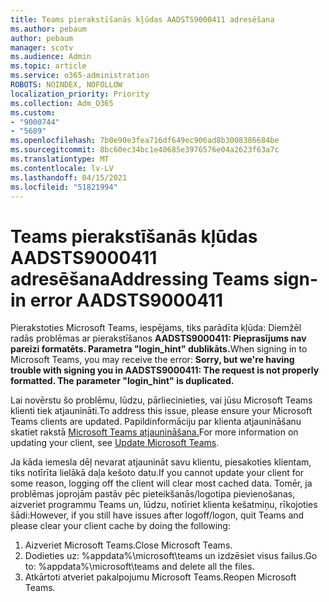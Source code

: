 ```yaml
---
title: Teams pierakstīšanās kļūdas AADSTS9000411 adresēšana
ms.author: pebaum
author: pebaum
manager: scotv
ms.audience: Admin
ms.topic: article
ms.service: o365-administration
ROBOTS: NOINDEX, NOFOLLOW
localization_priority: Priority
ms.collection: Adm_O365
ms.custom:
- "9000744"
- "5689"
ms.openlocfilehash: 7b0e90e3fea716df649ec906ad8b3008386684be
ms.sourcegitcommit: 8bc60ec34bc1e40685e3976576e04a2623f63a7c
ms.translationtype: MT
ms.contentlocale: lv-LV
ms.lasthandoff: 04/15/2021
ms.locfileid: "51821994"
---
```

# <a name="addressing-teams-sign-in-error-aadsts9000411"></a><span data-ttu-id="1a6a6-102">Teams pierakstīšanās kļūdas AADSTS9000411 adresēšana</span><span class="sxs-lookup"><span data-stu-id="1a6a6-102">Addressing Teams sign-in error AADSTS9000411</span></span>

<span data-ttu-id="1a6a6-103">Pierakstoties Microsoft Teams, iespējams, tiks parādīta kļūda: Diemžēl radās problēmas ar pierakstīšanos **AADSTS9000411: Pieprasījums nav pareizi formatēts. Parametra "login_hint" dublikāts.**</span><span class="sxs-lookup"><span data-stu-id="1a6a6-103">When signing in to Microsoft Teams, you may receive the error: **Sorry, but we're having trouble with signing you in AADSTS9000411: The request is not properly formatted. The parameter "login_hint" is duplicated.**</span></span>

<span data-ttu-id="1a6a6-104">Lai novērstu šo problēmu, lūdzu, pārliecinieties, vai jūsu Microsoft Teams klienti tiek atjaunināti.</span><span class="sxs-lookup"><span data-stu-id="1a6a6-104">To address this issue, please ensure your Microsoft Teams clients are updated.</span></span> <span data-ttu-id="1a6a6-105">Papildinformāciju par klienta atjaunināšanu skatiet rakstā [Microsoft Teams atjaunināšana.](https://support.office.com/article/Update-Microsoft-Teams-535a8e4b-45f0-4f6c-8b3d-91bca7a51db1)</span><span class="sxs-lookup"><span data-stu-id="1a6a6-105">For more information on updating your client, see [Update Microsoft Teams](https://support.office.com/article/Update-Microsoft-Teams-535a8e4b-45f0-4f6c-8b3d-91bca7a51db1).</span></span>

<span data-ttu-id="1a6a6-106">Ja kāda iemesla dēļ nevarat atjaunināt savu klientu, piesakoties klientam, tiks notīrīta lielākā daļa kešoto datu.</span><span class="sxs-lookup"><span data-stu-id="1a6a6-106">If you cannot update your client for some reason, logging off the client will clear most cached data.</span></span> <span data-ttu-id="1a6a6-107">Tomēr, ja problēmas joprojām pastāv pēc pieteikšanās/logotipa pievienošanas, aizveriet programmu Teams un, lūdzu, notīriet klienta kešatmiņu, rīkojoties šādi:</span><span class="sxs-lookup"><span data-stu-id="1a6a6-107">However, if you still have issues after logoff/logon, quit Teams and please clear your client cache by doing the following:</span></span>
1. <span data-ttu-id="1a6a6-108">Aizveriet Microsoft Teams.</span><span class="sxs-lookup"><span data-stu-id="1a6a6-108">Close Microsoft Teams.</span></span>
2. <span data-ttu-id="1a6a6-109">Dodieties uz: %appdata%\microsoft\teams un izdzēsiet visus failus.</span><span class="sxs-lookup"><span data-stu-id="1a6a6-109">Go to: %appdata%\microsoft\teams and delete all the files.</span></span>
3. <span data-ttu-id="1a6a6-110">Atkārtoti atveriet pakalpojumu Microsoft Teams.</span><span class="sxs-lookup"><span data-stu-id="1a6a6-110">Reopen Microsoft Teams.</span></span>
